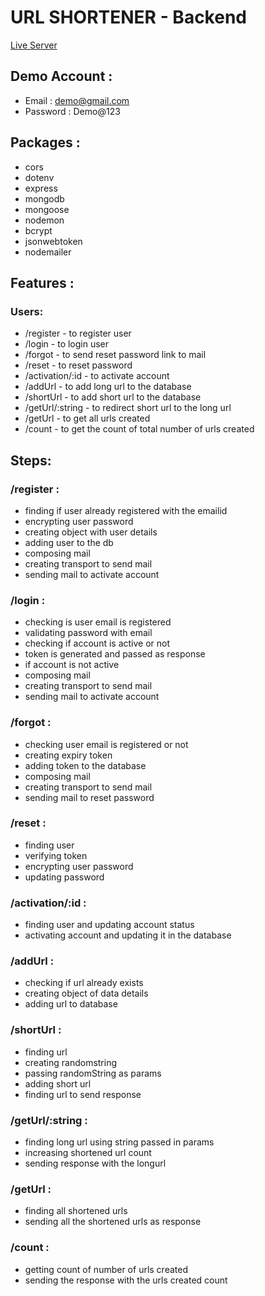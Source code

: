 # URL SHORTENER - Backend

[Live Server](https://urlshortener-yiq2.onrender.com/)

## Demo Account : 

* Email : demo@gmail.com
* Password : Demo@123

## Packages : 

* cors
* dotenv
* express
* mongodb
* mongoose
* nodemon
* bcrypt
* jsonwebtoken
* nodemailer

## Features : 

### Users:

* /register - to register user
* /login - to login user
* /forgot - to send reset password link to mail
* /reset - to reset password
* /activation/:id - to activate account
* /addUrl - to add long url to the database
* /shortUrl - to add short url to the database
* /getUrl/:string - to redirect short url to the long url
* /getUrl - to get all urls created
* /count - to get the count of total number of urls created

## Steps:

### /register :

* finding if user already registered with the emailid
* encrypting user password
* creating object with user details
* adding user to the db
* composing mail
* creating transport to send mail
* sending mail to activate account

### /login :

* checking is user email is registered 
* validating password with email
* checking if account is active or not
* token is generated and passed as response
* if account is not active
* composing mail
* creating transport to send mail
* sending mail to activate account

### /forgot :

* checking user email is registered or not
* creating expiry token
* adding token to the database
* composing mail
* creating transport to send mail
* sending mail to reset password

### /reset :

* finding user
* verifying token
* encrypting user password
* updating password

### /activation/:id :

* finding user and updating account status
* activating account and updating it in the database

### /addUrl :

* checking if url already exists
* creating object of data details
* adding url to database

### /shortUrl :

* finding url
* creating randomstring
* passing randomString as params
* adding short url
* finding url to send response

### /getUrl/:string :

* finding long url using string passed in params
* increasing shortened url count
* sending response with the longurl

### /getUrl :

* finding all shortened urls
* sending all the shortened urls as response

### /count :

* getting count of number of urls created
* sending the response with the urls created count
